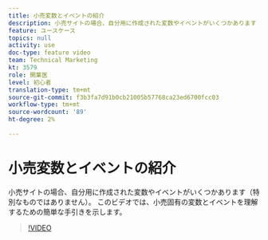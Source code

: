 ```yaml
---
title: 小売変数とイベントの紹介
description: 小売サイトの場合、自分用に作成された変数やイベントがいくつかあります（特別なものではありません）。 このビデオでは、小売固有の変数とイベントを理解するための簡単な手引きを示します。
feature: ユースケース
topics: null
activity: use
doc-type: feature video
team: Technical Marketing
kt: 3579
role: 開業医
level: 初心者
translation-type: tm+mt
source-git-commit: f3b3fa7d91b0cb21005b57768ca23ed6700fcc03
workflow-type: tm+mt
source-wordcount: '89'
ht-degree: 2%

---
```



# 小売変数とイベントの紹介

小売サイトの場合、自分用に作成された変数やイベントがいくつかあります（特別なものではありません）。 このビデオでは、小売固有の変数とイベントを理解するための簡単な手引きを示します。

>[!VIDEO](https://video.tv.adobe.com/v/28750/?quality=12)
